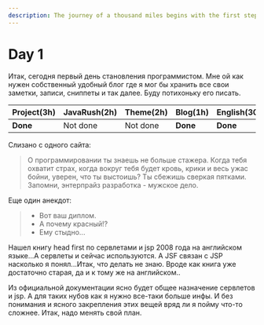 ```yaml
---
description: The journey of a thousand miles begins with the first step
---
```


# Day 1

Итак, сегодня первый день становления программистом. Мне ой как нужен собственный удобный блог где я мог бы хранить все свои заметки, записи, сниппеты и так далее. Буду потихоньку его писать. 

| Project\(3h\) | JavaRush\(2h\) | Theme\(2h\) | Blog\(1h\) | English\(30min\) |
| :--- | :--- | :--- | :--- | :--- |
| **Done** | Not done | Not done | **Done** | **Done** |

Слизано с одного сайта:

> О программировании ты знаешь не больше стажера. Когда тебя охватит страх, когда вокруг тебя будет кровь, крики и весь ужас бойни, уверен, что ты выстоишь? Ты сбежишь сверкая пятками. Запомни, энтерпрайз разработка - мужское дело.

Еще один анекдот: 

> - Вот ваш диплом.  
> - А почему красный!?  
> - Ему стыдно...

Нашел книгу head first по сервлетами и jsp 2008 года на английском языке...А сервлеты и сейчас используются. А  JSF связан с  JSP насколько я понял...Итак, что делать не знаю. Вроде как книга уже достаточно старая, да и к тому же на английском..   

Из официальной документации ясно будет общее назначение сервлетов и jsp. А для таких нубов как я нужно все-таки больше инфы. И без понимания и ясного закрепления этих вещей вряд ли я пойму что-то сложнее. Итак, надо менять свой план. 

